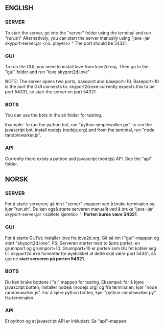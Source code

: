ENGLISH
-------

### SERVER
To start the server, go into the "server" folder using the terminal and run
"run.sh" Alternatively, you can start the server manually using
"java -jar skyport-server.jar <port> <no. players> <game runtime> <mapfile>"
The port should be 54321.

### GUI
To run the GUI, you need to install love from love2d.org.
Then go to the "gui" folder and run "love skyport2d.love"

NOTE: The server opens two ports, baseport and baseport+10. Baseport+10
is the port the GUI connects to. skyport2d.exe currently expects this
to be port 54331, so start the server on port 54321.

### BOTS
You can use the bots in the ai/ folder for testing.

Example:
To run the python bot, run "python simplewalker.py".
to run the javascript bot, install nodejs (nodejs.org) and from the
terminal, run "node randomwalker.js".


### API
Currently there exists a python and javascript (nodejs) API. See
the "api" folder.


NORSK
---------

### SERVER
For å starte serveren; gå inn i "server"-mappen ved å bruke terminalen og
kjør "run.sh". Du kan også starte serveren manuellt ved å bruke
"java -jar skyport-server.jar <port> <antall spillere> <spillets kjøretid>
<kartfiler>". **Porten burde være 54321**.

### GUI
For å starte GUI'et; installer love fra love2d.org. Gå så inn i "gui"-mappen
og start "skyport2d.love".
PS: Serveren starter med to åpne porter; en grunnport og grunnport+10.
Grunnport+10 er porten som GUI'et kobler seg til. skyport2d.exe forventer
for øyeblikket at dette skal være port 54331, så gjerne **start serveren på
porten 54321**.

### BOTS
Du kan bruke bottene i "ai" mappen for testing.
Eksempel:
for å kjøre javascript botten; installer nodejs (nodejs.org) og fra
terminalen, kjør "node randomwalker.js".
For å kjøre python botten, kjør "python simplewalker.py" fra terminalen.

### API
Et python og et javascript API er inkludert. Se "api"-mappen.